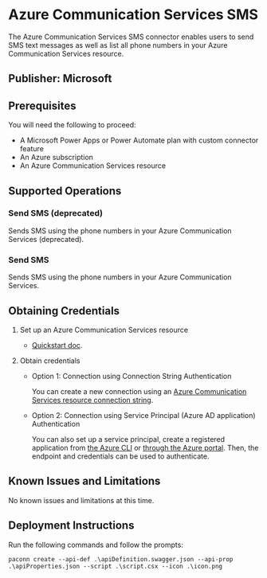 # Azure Communication Services SMS

The Azure Communication Services SMS connector enables users to send SMS text messages as well as list all phone numbers in your Azure Communication Services resource.

## Publisher: Microsoft

## Prerequisites

You will need the following to proceed:

* A Microsoft Power Apps or Power Automate plan with custom connector feature
* An Azure subscription
* An Azure Communication Services resource

## Supported Operations

### Send SMS (deprecated)

Sends SMS using the phone numbers in your Azure Communication Services (deprecated).

### Send SMS

Sends SMS using the phone numbers in your Azure Communication Services.

## Obtaining Credentials

1. Set up an Azure Communication Services resource
   
   - [Quickstart doc](https://docs.microsoft.com/azure/communication-services/quickstarts/create-communication-resource?tabs=windows&pivots=platform-azp).

2. Obtain credentials
   
   - Option 1: Connection using Connection String Authentication
     
       You can create a new connection using an [Azure Communication Services resource connection string](https://docs.microsoft.com/azure/communication-services/quickstarts/create-communication-resource?tabs=windows&pivots=platform-azp#access-your-connection-strings-and-service-endpoints).
   
   - Option 2: Connection using Service Principal (Azure AD application) Authentication
     
       You can also set up a service principal, create a registered application from [the Azure CLI](https://learn.microsoft.com/azure/communication-services/quickstarts/identity/service-principal-from-cli) or [through the Azure portal](https://learn.microsoft.com/en-us/azure/active-directory/develop/howto-create-service-principal-portal). Then, the endpoint and credentials can be used to authenticate.

## Known Issues and Limitations

No known issues and limitations at this time.

## Deployment Instructions

Run the following commands and follow the prompts:

```paconn
paconn create --api-def .\apiDefinition.swagger.json --api-prop .\apiProperties.json --script .\script.csx --icon .\icon.png
```